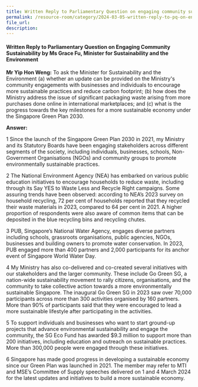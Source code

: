 ```yaml
---
title: Written Reply to Parliamentary Question on engaging community sustainability
permalink: /resource-room/category/2024-03-05-written-reply-to-pq-on-engaging-community-sustainability
file_url:
description:
---
```

 
#### Written Reply to Parliamentary Question on Engaging Community Sustainability by Ms Grace Fu, Minister for Sustainability and the Environment

**Mr Yip Hon Weng:** To ask the Minister for Sustainability and the Environment (a) whether an update can be provided on the Ministry's community engagements with businesses and individuals to encourage more sustainable practices and reduce carbon footprint; (b) how does the Ministry address the issue of significant packaging waste arising from more purchases done online in international marketplaces; and (c) what is the progress towards the key milestones for a more sustainable economy under the Singapore Green Plan 2030.

**Answer:**

1  Since the launch of the Singapore Green Plan 2030 in 2021, my Ministry and its Statutory Boards have been engaging stakeholders across different segments of the society, including individuals, businesses, schools, Non- Government Organisations (NGOs) and community groups to promote environmentally sustainable practices.

2  The National Environment Agency (NEA) has embarked on various public education initiatives to encourage households to reduce waste, including through its Say YES to Waste Less and Recycle Right campaigns. Some assuring trends have been observed: according to NEA’s 2023 survey on household recycling, 72 per cent of households reported that they recycled their waste materials in 2023, compared to 64 per cent in 2021. A higher proportion of respondents were also aware of common items that can be deposited in the blue recycling bins and recycling chutes.

3  PUB, Singapore’s National Water Agency, engages diverse partners including schools, grassroots organisations, public agencies, NGOs, businesses and building owners to promote water conservation. In 2023, PUB engaged more than 400 partners and 2,000 participants for its anchor event of Singapore World Water Day.

4  My Ministry has also co-delivered and co-created several initiatives with our stakeholders and the larger community. These include Go Green SG, a nation-wide sustainability movement to rally citizens, organisations, and the community to take collective action towards a more environmentally sustainable Singapore. The inaugural Go Green SG in 2023 saw over 70,000 participants across more than 300 activities organised by 160 partners. More than 90% of participants said that they were encouraged to lead a more sustainable lifestyle after participating in the activities.

5  To support individuals and businesses who want to start ground-up projects that advance environmental sustainability and engage the community, the SG Eco Fund has awarded $9.3 million to support more than 200 initiatives, including education and outreach on sustainable practices. More than 300,000 people were engaged through these initiatives.

6  Singapore has made good progress in developing a sustainable economy since our Green Plan was launched in 2021. The member may refer to MTI and MSE’s Committee of Supply speeches delivered on 1 and 4 March 2024 for the latest updates and initiatives to build a more sustainable economy.
